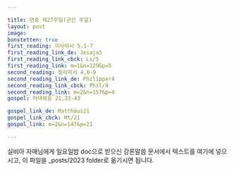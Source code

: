 ```yaml
---

title: 연중 제27주일(군인 주일)
layout: post 
image: 
bonstetten: true
first_reading: 이사야서 5,1-7
first_reading_link_de: Jesaja5
first_reading_link_cbck: Ls/5
first_reading_link: m=1&n=129&p=5
second_reading: 필리피서 4,6-9
second_reading_link_de: Philipper4
second_reading_link_cbck: Phil/4
second_reading_link: m=2&n=157&p=4
gospel: 마태복음 21,33-43

gospel_link_de: Matthäus21
gospel_link_cbck: Mt/21
gospel_link: m=2&n=147&p=21

---
```



실비아 자매님에게 일요일밤 doc으로 받으신
강론말씀 문서에서
텍스트를 여기에 넣으시고,
이 파일을 _posts/2023 folder로 옮기시면 됩니다.
